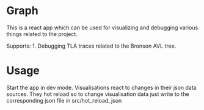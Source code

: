 # Graph

This is a react app which can be used for visualizing and debugging various things related to the project.

Supports:
    1. Debugging TLA traces related to the Bronson AVL tree.

# Usage

Start the app in dev mode. Visualisations react to changes in their json data sources. They hot reload so to change visualisation data just write to the corresponding json file in src/hot_reload_json